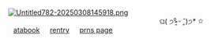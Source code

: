

⠀⠀ ⠀⠀⠀ ⠀⠀  ⠀⠀⠀ ⠀⠀ ⠀⠀ ⠀⠀ ⠀⠀ ⠀⠀⠀ ⠀⠀ ⠀⠀ ⠀[![Untitled782-20250308145918.png](https://i.postimg.cc/jSNM8S9m/Untitled782-20250308145918.png)](https://postimg.cc/w1q5Mg9Q)
⠀⠀ ⠀⠀⠀ ⠀⠀ ⠀⠀⠀ ⠀⠀⠀ ⠀⠀ ⠀⠀⠀ ⠀⠀ ⠀⠀ ⠀⠀ ⠀⠀ ⠀⠀⠀ ⠀⠀ ⠀ ⠀⠀ ⠀⠀ ⠀⠀ ⠀⠀ ⠀⠀⠀⠀⠀ ⠀⠀⠀ଘ( ੭⁰̷̴͈ ᵕ ˘͈)੭* ✩ ⠀[atabook](https://champion.atabook.org/)⠀⠀[rentry](https://rentry.co/twotme)⠀⠀[prns page](https://en.pronouns.page/@velvian)
